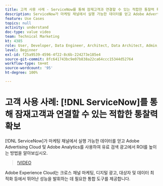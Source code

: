 ```yaml
---
title: 고객 사용 사례 - ServiceNow를 통해 잠재고객과 연결할 수 있는 적합한 통찰력 확보
description: ServiceNow가 마케팅 채널에서 실행 가능한 데이터를 얻고 Adobe Advertising Cloud 및 Adobe Analytics를 사용하여 유료 검색 광고에 대한 ROI를 높이는 방법을 알아보십시오.
feature: Use Cases
topics: null
activity: understand
doc-type: value video
team: Technical Marketing
kt: 4385
role: User, Developer, Data Engineer, Architect, Data Architect, Admin, Leader
level: Beginner
exl-id: f25a9539-4596-4f22-8c6b-224273e185e4
source-git-commit: 8fc641743bc9e07b838a22ca64ccc15344d52764
workflow-type: tm+mt
source-wordcount: '95'
ht-degree: 100%

---
```


# 고객 사용 사례: [!DNL ServiceNow]를 통해 잠재고객과 연결할 수 있는 적합한 통찰력 확보

[!DNL ServiceNow]가 마케팅 채널에서 실행 가능한 데이터를 얻고 Adobe Advertising Cloud 및 Adobe Analytics를 사용하여 유료 검색 광고에서 ROI를 높이는 방법을 알아보십시오.

>[!VIDEO](https://video.tv.adobe.com/v/36298/?quality=12&learn=on&captions=kor)

Adobe Experience Cloud는 크로스 채널 마케팅, 디지털 광고, 대상자 및 데이터 최적화 등에서 뛰어난 성능을 발휘하는 데 필요한 통합 도구를 제공합니다.
